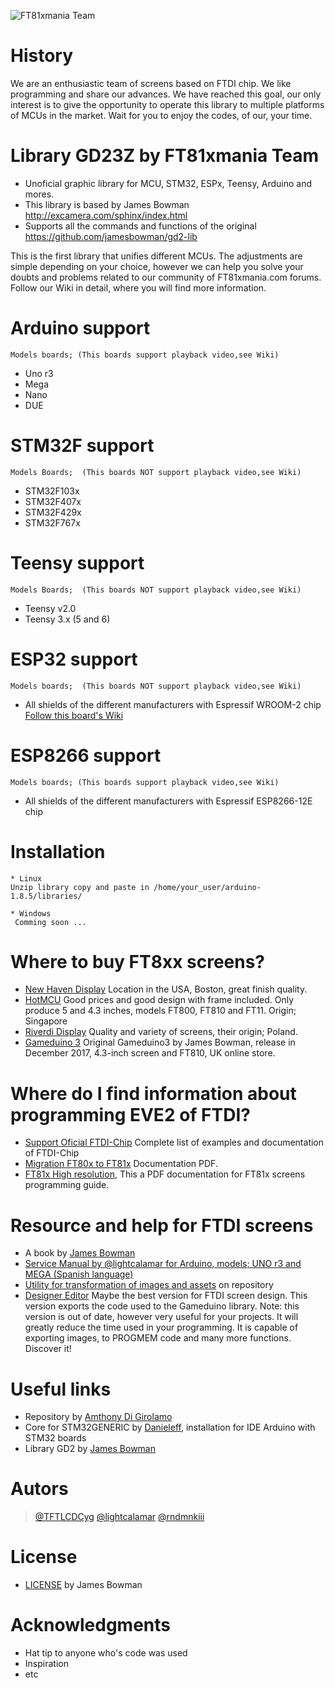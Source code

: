 ![FT81xmania Team](https://ft81xmania.com/comunidad/images/logo.png)
# History
We are an enthusiastic team of screens based on FTDI chip. We like programming and share our advances. We have reached this goal, our only interest is to give the opportunity to operate this library to multiple platforms of MCUs in the market. Wait for you to enjoy the codes, of our, your time.

# Library GD23Z by FT81xmania Team
+ Unoficial graphic library for MCU, STM32, ESPx, Teensy, Arduino and mores.
+ This library is based by James Bowman http://excamera.com/sphinx/index.html
+ Supports all the commands and functions of the original https://github.com/jamesbowman/gd2-lib

This is the first library that unifies different MCUs. The adjustments are simple depending on your choice, however we can help you solve your doubts and problems related to our community of FT81xmania.com forums.
Follow our Wiki in detail, where you will find more information.

# Arduino support
    Models boards; (This boards support playback video,see Wiki)
* Uno r3
* Mega
* Nano
* DUE

# STM32F support
    Models Boards;  (This boards NOT support playback video,see Wiki)
* STM32F103x
* STM32F407x
* STM32F429x
* STM32F767x

# Teensy support 
    Models Boards;  (This boards NOT support playback video,see Wiki)
* Teensy v2.0
* Teensy 3.x (5 and 6)

# ESP32 support  
    Models boards;  (This boards NOT support playback video,see Wiki)
* All shields of the different manufacturers with Espressif WROOM-2 chip 
     [Follow this board's Wiki](https://github.com/lightcalamar/GD23Z/wiki/ESP32-configuration)
   
# ESP8266 support
    Models boards; (This boards support playback video,see Wiki)
* All shields of the different manufacturers with Espressif ESP8266-12E chip

# Installation
    * Linux
    Unzip library copy and paste in /home/your_user/arduino-1.8.5/libraries/
    
    * Windows
     Comming soon ...
# Where to buy FT8xx screens?
* [New Haven Display](http://www.newhavendisplay.com/advanced_search_result.html?y=0&x=0&keyword=eve2&search_in_description=1) Location in the USA, Boston, great finish quality.
* [HotMCU](https://www.hotmcu.com/index.php?main_page=advanced_search_result&search_in_description=1&keyword=ftdi)
 Good prices and good design with frame included. Only produce 5 and 4.3 inches, models FT800, FT810 and FT11.
Origin; Singapore
* [Riverdi Display](https://riverdi.com/product/mikroc-pro-for-ft90x/) Quality and variety of screens, their origin; Poland.
* [Gameduino 3](https://coolcomponents.co.uk/products/gameduino-3) Original Gameduino3 by James Bowman, release in December 2017, 4.3-inch screen and FT810, UK online store.

# Where do I find information about programming EVE2 of FTDI?
* [Support Oficial FTDI-Chip](http://www.ftdichip.com/Support/SoftwareExamples/FT800_Projects.htm#FT8xx_Selecting%20an%20LCD%20Display) Complete list of examples and documentation of FTDI-Chip
* [Migration FT80x to FT81x](http://www.ftdichip.com/Support/Documents/AppNotes/AN_390%20FT80x%20To%20FT81x%20Migration%20Guide.pdf) Documentation PDF.
* [FT81x High resolution](http://brtchip.com/wp-content/uploads/Support/Documentation/Datasheets/ICs/EVE/DS_FT81x.pdf), This a PDF documentation for FT81x screens programming guide.

# Resource and help for FTDI screens
* A book by [James Bowman](https://ft81xmania.com/comunidad/Tema-gd2-book-by-james-bownman-screen-ftdi?highlight=book)
* [Service Manual by @lightcalamar for Arduino, models; UNO r3 and MEGA (Spanish language)](https://ft81xmania.com/comunidad/Tema-ft8xx-service-manual)
* [Utility for transformation of images and assets](https://github.com/lightcalamar/Asset-Tools-FT81X-v3) on repository 
* [Designer Editor](https://drive.google.com/open?id=1cmoGCe6tMLE_6JSjYLIngVogORFmBwBG) Maybe the best version for FTDI screen design. This version exports the code used to the Gameduino library. Note: this version is out of date, however very useful for your projects. It will greatly reduce the time used in your programming. It is capable of exporting images, to PROGMEM code and many more functions. Discover it!

# Useful links
* Repository by [Amthony Di Girolamo](https://github.com/AnthonyDiGirolamo/gd2-lib-sdfat-testing)
* Core for STM32GENERIC by [Danieleff](https://github.com/danieleff/STM32GENERIC), installation for IDE Arduino with STM32 boards
* Library GD2 by [James Bowman](https://github.com/jamesbowman/gd2-lib)

# Autors
> [@TFTLCDCyg](https://ft81xmania.com/comunidad/Usuario-tftlcdcyg)
> [@lightcalamar](https://ft81xmania.com/comunidad/Usuario-lightcalamar)
> [@rndmnkiii](https://ft81xmania.com/comunidad/Usuario-rndmnkiii)

# License
* [LICENSE](https://github.com/lightcalamar/GD23Z/blob/master/LICENSE "LICENSE") by James Bowman

# Acknowledgments
- Hat tip to anyone who's code was used
- Inspiration
- etc
